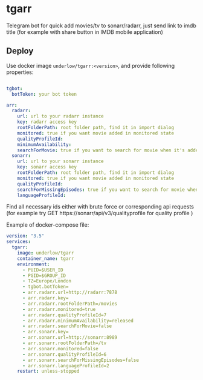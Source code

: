 # tgarr
Telegram bot for quick add movies/tv to sonarr/radarr, just send link to imdb title (for example with share button in IMDB mobile application)

## Deploy

Use docker image `underlow/tgarr:<version>`, and provide following properties:

```yaml

tgbot:
  botToken: your bot token

arr:
  radarr:
    url: url to your radarr instance
    key: radarr access key
    rootFolderPath: root folder path, find it in import dialog
    monitored: true if you want movie added in monitored state
    qualityProfileId: 
    minimumAvailability: 
    searchForMovie: true if you want to search for movie when it's added
  sonarr:
    url: url to your sonarr instance
    key: sonarr access key
    rootFolderPath: root folder path, find it in import dialog
    monitored: true if you want movie added in monitored state
    qualityProfileId: 
    searchForMissingEpisodes: true if you want to search for movie when it's added
    languageProfileId: 

```
Find all necessary ids either with brute force or corresponding api requests (for example try GET https://sonarr/api/v3/qualityprofile for quality profile )

Example of docker-compose file:
```yaml
version: "3.5"
services:
  tgarr:
    image: underlow/tgarr
    container_name: tgarr
    environment:
      - PUID=$USER_ID
      - PGID=$GROUP_ID
      - TZ=Europe/London
      - tgbot.botToken=
      - arr.radarr.url=http://radarr:7878
      - arr.radarr.key=
      - arr.radarr.rootFolderPath=/movies
      - arr.radarr.monitored=true
      - arr.radarr.qualityProfileId=7
      - arr.radarr.minimumAvailability=released
      - arr.radarr.searchForMovie=false
      - arr.sonarr.key=
      - arr.sonarr.url=http://sonarr:8989
      - arr.sonarr.rootFolderPath=/tv
      - arr.sonarr.monitored=false
      - arr.sonarr.qualityProfileId=6
      - arr.sonarr.searchForMissingEpisodes=false
      - arr.sonarr.languageProfileId=2
    restart: unless-stopped
```
